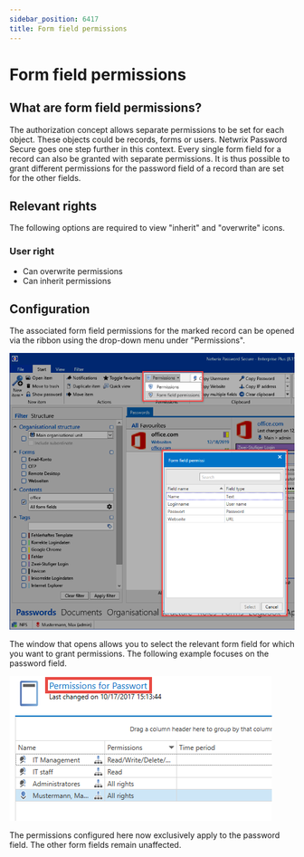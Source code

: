 ```yaml
---
sidebar_position: 6417
title: Form field permissions
---
```


# Form field permissions

## What are form field permissions?

The authorization concept allows separate permissions to be set for each object. These objects could be records, forms or users. Netwrix Password Secure goes one step further in this context. Every single form field for a record can also be granted with separate permissions. It is thus possible to grant different permissions for the password field of a record than are set for the other fields.

## Relevant rights

The following options are required to view "inherit" and "overwrite" icons.

### User right

* Can overwrite permissions
* Can inherit permissions

## Configuration

The associated form field permissions for the marked record can be opened via the ribbon using the drop-down menu under "Permissions".

![form field permissions](../../../../../../../../static/images/PasswordSecure_9.2/Content/Resources/Images/form_field_permissions_1-en.png "form field permissions")

The window that opens allows you to select the relevant form field for which you want to grant permissions. The following example focuses on the password field.

![permissions of password field](../../../../../../../../static/images/PasswordSecure_9.2/Content/Resources/Images/form_field_permissions_2-en.png "permissions of password field")

The permissions configured here now exclusively apply to the password field. The other form fields remain unaffected.